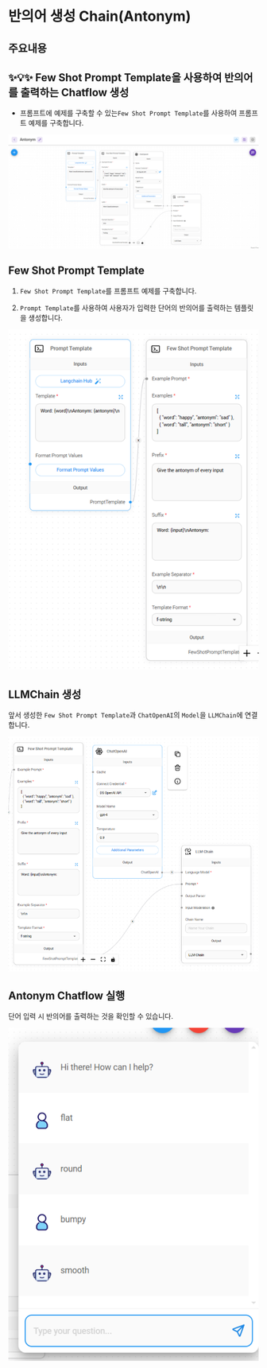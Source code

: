 # 반의어 생성 Chain(Antonym)

## **주요내용**

## **✨💡✨ Few Shot Prompt Template을 사용하여 반의어를 출력하는 Chatflow 생성**

- 프롬프트에 예제를 구축할 수 있는`Few Shot Prompt Template`를 사용하여 프롬프트 예제를 구축합니다.

<img src="./images/Antonym/Antonym.png" alt="Antonym">


## Few Shot Prompt Template
1. `Few Shot Prompt Template`를 프롬프트 예제를 구축합니다.

2. `Prompt Template`를 사용하여 사용자가 입력한 단어의 반의어를 출력하는 템플릿을 생성합니다.

<img src="./images/Antonym/Antonym Prompt Template.png">


## LLMChain 생성

앞서 생성한 `Few Shot Prompt Template`과  `ChatOpenAI`의 `Model`을 `LLMChain`에 연결합니다.

<img src="./images/Antonym/Antonym LLMChain.png">


## Antonym Chatflow 실행

단어 입력 시 반의어를 출력하는 것을 확인할 수 있습니다.

<img src="./images/Antonym/Antonym execute.png">